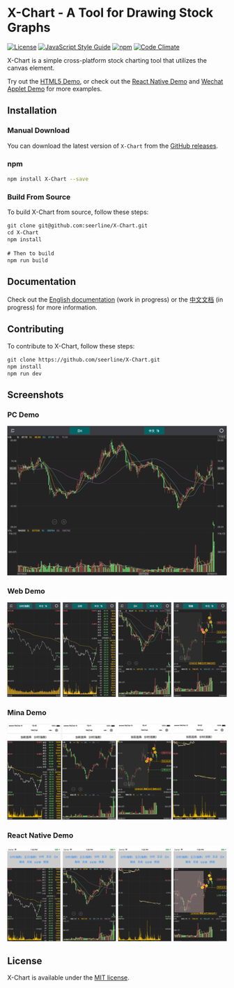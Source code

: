 # X-Chart - A Tool for Drawing Stock Graphs

[![License](https://img.shields.io/apm/l/vim-mode.svg?style=plastic)](https://opensource.org/licenses/MIT)
[![JavaScript Style Guide](https://img.shields.io/badge/code_style-standard-brightgreen.svg)](https://standardjs.com)
[![npm](https://img.shields.io/npm/v/X-Chart.svg)](https://www.npmjs.com/package/X-Chart) [![Code Climate](https://img.shields.io/codeclimate/maintainability/seerline/X-Chart.svg)](https://codeclimate.com/github/seerline/X-Chart)

X-Chart is a simple cross-platform stock charting tool that utilizes the canvas element.

Try out the [HTML5 Demo](https://seerline.github.io/X-Chart/samples/), or check out the [React Native Demo](https://github.com/seerline/react-native-X-Chart-demo) and [Wechat Applet Demo](https://github.com/seerline/wechat-applet-X-Chart-demo) for more examples.

## Installation

### Manual Download

You can download the latest version of `X-Chart` from the [GitHub releases](https://github.com/seerline/X-Chart/releases/latest).

### npm

```bash
npm install X-Chart --save
```

### Build From Source

To build X-Chart from source, follow these steps:

```shell
git clone git@github.com:seerline/X-Chart.git
cd X-Chart
npm install

# Then to build
npm run build
```

## Documentation

Check out the [English documentation](https://seerline.github.io/X-Chart/) (work in progress) or the [中文文档](https://seerline.github.io/X-Chart/zh/) (in progress) for more information.

## Contributing

To contribute to X-Chart, follow these steps:

```shell
git clone https://github.com/seerline/X-Chart.git
npm install
npm run dev
```

## Screenshots

### PC Demo

![PC Demo](./screenshot/pc.png)

### Web Demo

![Web Demo](./screenshot/web.png)

### Mina Demo

![Mina Demo](./screenshot/mina.png)

### React Native Demo

![React Native Demo](./screenshot/reactnative.png)

## License

X-Chart is available under the [MIT license](https://opensource.org/licenses/MIT).
